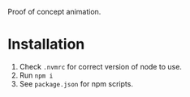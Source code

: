 Proof of concept animation.

# Installation

1. Check `.nvmrc` for correct version of node to use.
2. Run `npm i`
3. See `package.json` for npm scripts.